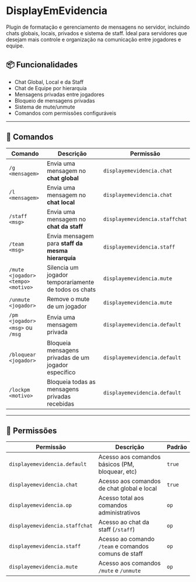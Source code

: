 # DisplayEmEvidencia

Plugin de formatação e gerenciamento de mensagens no servidor, incluindo chats globais, locais, privados e sistema de staff. Ideal para servidores que desejam mais controle e organização na comunicação entre jogadores e equipe.

## 📦 Funcionalidades

- Chat Global, Local e da Staff
- Chat de Equipe por hierarquia
- Mensagens privadas entre jogadores
- Bloqueio de mensagens privadas
- Sistema de mute/unmute
- Comandos com permissões configuráveis

---

## 📜 Comandos

| Comando            | Descrição                                                                 | Permissão                         |
|--------------------|---------------------------------------------------------------------------|----------------------------------|
| `/g <mensagem>`    | Envia uma mensagem no **chat global**                                     | `displayemevidencia.chat`        |
| `/l <mensagem>`    | Envia uma mensagem no **chat local**                                      | `displayemevidencia.chat`        |
| `/staff <msg>`     | Envia uma mensagem no **chat da staff**                                   | `displayemevidencia.staffchat`   |
| `/team <msg>`      | Envia mensagem para **staff da mesma hierarquia**                         | `displayemevidencia.staff`       |
| `/mute <jogador> <tempo> <motivo>` | Silencia um jogador temporariamente de todos os chats      | `displayemevidencia.mute`        |
| `/unmute <jogador>`| Remove o mute de um jogador                                                | `displayemevidencia.mute`        |
| `/pm <jogador> <msg>` ou `/msg` | Envia uma mensagem privada                                    | `displayemevidencia.default`     |
| `/bloquear <jogador>` | Bloqueia mensagens privadas de um jogador específico                   | `displayemevidencia.default`     |
| `/lockpm <motivo>` | Bloqueia todas as mensagens privadas recebidas                            | `displayemevidencia.default`     |

---

## 🔐 Permissões

| Permissão                         | Descrição                                                      | Padrão |
|----------------------------------|----------------------------------------------------------------|--------|
| `displayemevidencia.default`     | Acesso aos comandos básicos (PM, bloquear, etc)                | `true` |
| `displayemevidencia.chat`        | Acesso aos comandos de chat global e local                     | `true` |
| `displayemevidencia.op`          | Acesso total aos comandos administrativos                      | `op`   |
| `displayemevidencia.staffchat`   | Acesso ao chat da staff (`/staff`)                             | `op`   |
| `displayemevidencia.staff`       | Acesso ao comando `/team` e comandos comuns de staff           | `op`   |
| `displayemevidencia.mute`        | Acesso aos comandos `/mute` e `/unmute`                        | `op`   |